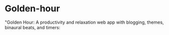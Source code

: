 # Golden-hour
 "Golden Hour: A productivity and relaxation web app with blogging, themes, binaural beats, and timers:
